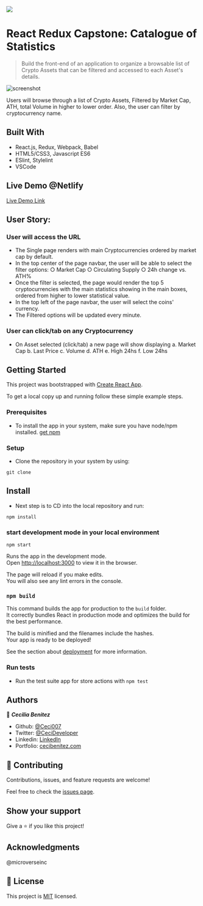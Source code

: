 ![](https://img.shields.io/badge/Microverse-blueviolet)

# React Redux Capstone: Catalogue of Statistics 

> Build the front-end of an application to organize a  browsable list of Crypto Assets that can be filtered and accessed to each Asset's details.

![screenshot]()

Users will browse through a list of Crypto Assets, Filtered by Market Cap, ATH, total Volume in higher to lower order. Also, the user can filter by cryptocurrency name.

## Built With

- React.js, Redux, Webpack, Babel
- HTML5/CSS3, Javascript ES6
- ESlint, Stylelint
- VSCode


## Live Demo @Netlify

[Live Demo Link]()

## User Story:

### User will access the URL
- The Single page renders with main Cryptocurrencies ordered by market cap by default.
- In the top center of the page navbar, the user will be able to select the filter options:
        ○ Market Cap
        ○ Circulating Supply
        ○ 24h change vs. ATH%
- Once the filter is selected, the page would render the top 5 cryptocurrencies with the main statistics showing in the main boxes, ordered from higher to lower statistical value.
- In the top left of the page navbar, the user will select the coins' currency.
- The Filtered options will be updated every minute.

### User can click/tab on any Cryptocurrency
- On Asset selected (click/tab) a new page will show displaying 
        a. Market Cap
        b. Last Price
        c. Volume
        d. ATH
        e. High 24hs
        f. Low 24hs

## Getting Started
This project was bootstrapped with [Create React App](https://github.com/facebook/create-react-app).

To get a local copy up and running follow these simple example steps.

### Prerequisites
- To install the app in your system, make sure you have node/npm installed. [get npm](https://www.npmjs.com/get-npm)

### Setup
- Clone the repository in your system by using: 

``` git clone  ```

## Install

- Next step is to CD into the local repository and run:

 ``` npm install ```

### start development mode in your local environment

``` npm start ```

Runs the app in the development mode.<br />
Open [http://localhost:3000](http://localhost:3000) to view it in the browser.

The page will reload if you make edits.<br />
You will also see any lint errors in the console.

### `npm build`

This command builds the app for production to the `build` folder.<br />
It correctly bundles React in production mode and optimizes the build for the best performance.

The build is minified and the filenames include the hashes.<br />
Your app is ready to be deployed!

See the section about [deployment](https://facebook.github.io/create-react-app/docs/deployment) for more information.


### Run tests

*   Run the test suite app for store actions with
    ``` npm test ```


## Authors

👤 ***Cecilia Benitez***

- Github: [@Ceci007](https://github.com/Ceci007)
- Twitter: [@CeciDeveloper](https://twitter.com/CeciDeveloper)
- Linkedin: [LinkedIn](https://www.linkedin.com/in/cecilia-benítez)
- Portfolio: [cecibenitez.com](https://www.cecibenitez.com/)


## 🤝 Contributing

Contributions, issues, and feature requests are welcome!

Feel free to check the [issues page](issues/).

## Show your support

Give a ⭐️ if you like this project!

## Acknowledgments

@microverseinc

## 📝 License

This project is [MIT](LICENSE) licensed.
